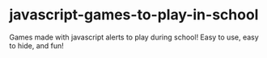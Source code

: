 # javascript-games-to-play-in-school
Games made with javascript alerts to play during school! Easy to use, easy to hide, and fun!
